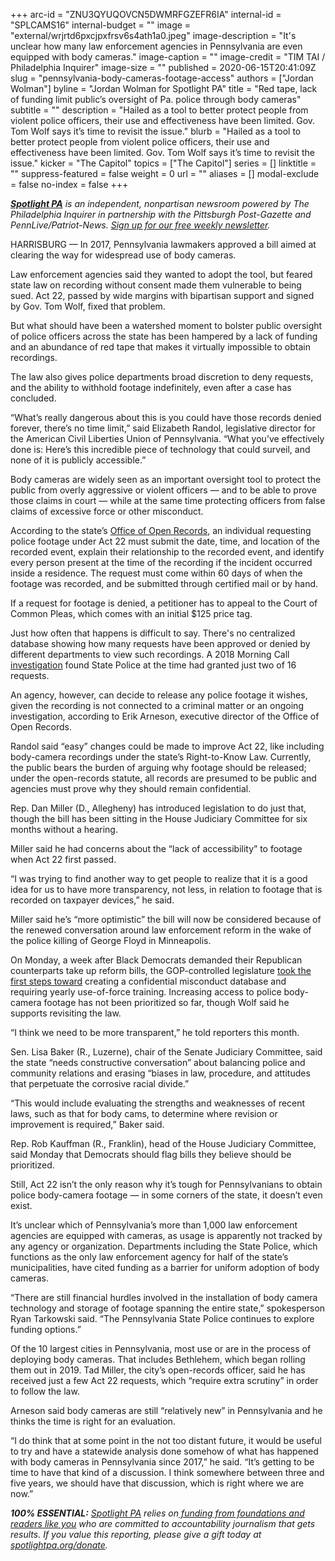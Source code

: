 +++
arc-id = "ZNU3QYUQOVCN5DWMRFGZEFR6IA"
internal-id = "SPLCAMS16"
internal-budget = ""
image = "external/wrjrtd6pxcjpxfrsv6s4ath1a0.jpeg"
image-description = "It's unclear how many law enforcement agencies in Pennsylvania are even equipped with body cameras."
image-caption = ""
image-credit = "TIM TAI / Philadelphia Inquirer"
image-size = ""
published = 2020-06-15T20:41:09Z
slug = "pennsylvania-body-cameras-footage-access"
authors = ["Jordan Wolman"]
byline = "Jordan Wolman for Spotlight PA"
title = "Red tape, lack of funding limit public’s oversight of Pa. police through body cameras"
subtitle = ""
description = "Hailed as a tool to better protect people from violent police officers, their use and effectiveness have been limited. Gov. Tom Wolf says it’s time to revisit the issue."
blurb = "Hailed as a tool to better protect people from violent police officers, their use and effectiveness have been limited. Gov. Tom Wolf says it’s time to revisit the issue."
kicker = "The Capitol"
topics = ["The Capitol"]
series = []
linktitle = ""
suppress-featured = false
weight = 0
url = ""
aliases = []
modal-exclude = false
no-index = false
+++

<a href="https://www.spotlightpa.org/"><i><b>Spotlight PA</b></i></a><i> is an independent, nonpartisan newsroom powered by The Philadelphia Inquirer in partnership with the Pittsburgh Post-Gazette and PennLive/Patriot-News. </i><a href="https://www.spotlightpa.org/newsletters"><i>Sign up for our free weekly newsletter</i></a><i>.</i>

HARRISBURG — In 2017, Pennsylvania lawmakers approved a bill aimed at clearing the way for widespread use of body cameras. 

Law enforcement agencies said they wanted to adopt the tool, but feared state law on recording without consent made them vulnerable to being sued. Act 22, passed by wide margins with bipartisan support and signed by Gov. Tom Wolf, fixed that problem.

But what should have been a watershed moment to bolster public oversight of police officers across the state has been hampered by a lack of funding and an abundance of red tape that makes it virtually impossible to obtain recordings. 

The law also gives police departments broad discretion to deny requests, and the ability to withhold footage indefinitely, even after a case has concluded. 

“What’s really dangerous about this is you could have those records denied forever, there’s no time limit,” said Elizabeth Randol, legislative director for the American Civil Liberties Union of Pennsylvania. “What you’ve effectively done is: Here’s this incredible piece of technology that could surveil, and none of it is publicly accessible.”

Body cameras are widely seen as an important oversight tool to protect the public from overly aggressive or violent officers — and to be able to prove those claims in court — while at the same time protecting officers from false claims of excessive force or other misconduct.

<script src="https://www.spotlightpa.org/embed.js" async></script><div data-spl-embed-version="1" data-spl-src="https://www.spotlightpa.org/embeds/donate/"></div>

According to the state’s <a href="https://www.openrecords.pa.gov/RTKL/PoliceRecordings.cfm">Office of Open Records</a>, an individual requesting police footage under Act 22 must submit the date, time, and location of the recorded event, explain their relationship to the recorded event, and identify every person present at the time of the recording if the incident occurred inside a residence. The request must come within 60 days of when the footage was recorded, and be submitted through certified mail or by hand. 

If a request for footage is denied, a petitioner has to appeal to the Court of Common Pleas, which comes with an initial $125 price tag. 

Just how often that happens is difficult to say. There's no centralized database showing how many requests have been approved or denied by different departments to view such recordings. A 2018 Morning Call <a href="https://www.mcall.com/news/watchdog/mc-nws-pennsylvania-police-dash-camera-recordings-not-released-act-22-story.html">investigation</a> found State Police at the time had granted just two of 16 requests. 

An agency, however, can decide to release any police footage it wishes, given the recording is not connected to a criminal matter or an ongoing investigation, according to Erik Arneson, executive director of the Office of Open Records. 

Randol said “easy” changes could be made to improve Act 22, like including body-camera recordings under the state’s Right-to-Know Law. Currently, the public bears the burden of arguing why footage should be released; under the open-records statute, all records are presumed to be public and agencies must prove why they should remain confidential.

Rep. Dan Miller (D., Allegheny) has introduced legislation to do just that, though the bill has been sitting in the House Judiciary Committee for six months without a hearing.

Miller said he had concerns about the “lack of accessibility” to footage when Act 22 first passed. 

“I was trying to find another way to get people to realize that it is a good idea for us to have more transparency, not less, in relation to footage that is recorded on taxpayer devices,” he said. 

Miller said he’s “more optimistic” the bill will now be considered because of the renewed conversation around law enforcement reform in the wake of the police killing of George Floyd in Minneapolis. 

On Monday, a week after Black Democrats demanded their Republican counterparts take up reform bills, the GOP-controlled legislature <a href="https://www.spotlightpa.org/news/2020/06/pennsylvania-police-misconduct-database-george-floyd/" target=_blank>took the first steps toward</a> creating a confidential misconduct database and requiring yearly use-of-force training. Increasing access to police body-camera footage has not been prioritized so far, though Wolf said he supports revisiting the law.

“I think we need to be more transparent,” he told reporters this month. 

Sen. Lisa Baker (R., Luzerne), chair of the Senate Judiciary Committee, said the state “needs constructive conversation” about balancing police and community relations and erasing “biases in law, procedure, and attitudes that perpetuate the corrosive racial divide.”

“This would include evaluating the strengths and weaknesses of recent laws, such as that for body cams, to determine where revision or improvement is required,” Baker said. 

Rep. Rob Kauffman (R., Franklin), head of the House Judiciary Committee, said Monday that Democrats should flag bills they believe should be prioritized. 

<script src="https://www.spotlightpa.org/embed.js" async></script><div data-spl-embed-version="1" data-spl-src="https://www.spotlightpa.org/embeds/newsletter/"></div>


Still, Act 22 isn’t the only reason why it’s tough for Pennsylvanians to obtain police body-camera footage — in some corners of the state, it doesn’t even exist. 

It’s unclear which of Pennsylvania’s more than 1,000 law enforcement agencies are equipped with cameras, as usage is apparently not tracked by any agency or organization. Departments including the State Police, which functions as the only law enforcement agency for half of the state’s municipalities, have cited funding as a barrier for uniform adoption of body cameras. 

“There are still financial hurdles involved in the installation of body camera technology and storage of footage spanning the entire state,” spokesperson Ryan Tarkowski said. “The Pennsylvania State Police continues to explore funding options.”

Of the 10 largest cities in Pennsylvania, most use or are in the process of deploying body cameras. That includes Bethlehem, which began rolling them out in 2019. Tad Miller, the city’s open-records officer, said he has received just a few Act 22 requests, which “require extra scrutiny” in order to follow the law. 

Arneson said body cameras are still “relatively new” in Pennsylvania and he thinks the time is right for an evaluation. 

“I do think that at some point in the not too distant future, it would be useful to try and have a statewide analysis done somehow of what has happened with body cameras in Pennsylvania since 2017,” he said. “It’s getting to be time to have that kind of a discussion. I think somewhere between three and five years, we should have that discussion, which is right where we are now.”

<i><b>100% ESSENTIAL:</b></i> <a href="https://www.spotlightpa.org/"><i>Spotlight PA</i></a><i> relies on</i><a href="https://www.spotlightpa.org/support"><i> funding from foundations and readers like you</i></a><i> who are committed to accountability journalism that gets results. If you value this reporting, please give a gift today at </i><a href="https://www.spotlightpa.org/donate"><i>spotlightpa.org/donate</i></a><i>.</i>
